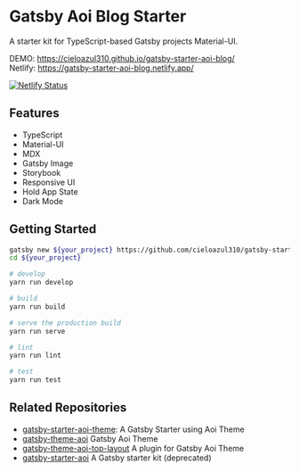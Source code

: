 # Gatsby Aoi Blog Starter

A starter kit for TypeScript-based Gatsby projects Material-UI.

DEMO: <https://cieloazul310.github.io/gatsby-starter-aoi-blog/>  
Netlify: <https://gatsby-starter-aoi-blog.netlify.app/>

[![Netlify Status](https://api.netlify.com/api/v1/badges/4d0bc5c7-cae5-404f-b8e1-704725347437/deploy-status)](https://app.netlify.com/sites/gatsby-starter-aoi-blog/deploys)

## Features

- TypeScript
- Material-UI
- MDX
- Gatsby Image
- Storybook
- Responsive UI
- Hold App State
- Dark Mode

## Getting Started

```sh
gatsby new ${your_project} https://github.com/cieloazul310/gatsby-starter-aoi-blog
cd ${your_project}

# develop
yarn run develop

# build
yarn run build

# serve the production build
yarn run serve

# lint
yarn run lint

# test
yarn run test
```

## Related Repositories

- [gatsby-starter-aoi-theme]: A Gatsby Starter using Aoi Theme
- [gatsby-theme-aoi] Gatsby Aoi Theme
- [gatsby-theme-aoi-top-layout] A plugin for Gatsby Aoi Theme
- [gatsby-starter-aoi] A Gatsby starter kit (deprecated)

[gatsby]: https://www.gatsbyjs.org/ 'Gatsby'
[gatsby-theme-aoi]: https://github.com/cieloazul310/gatsby-theme-aoi/ 'Gatsby Theme Aoi'
[gatsby-theme-aoi-top-layout]: https://github.com/cieloazul310/gatsby-theme-aoi-top-layout/ 'Gatsby Theme Aoi Top Layout'
[gatsby-starter-aoi-theme]: https://github.com/cieloazul310/gatsby-theme-aoi/ 'Gatsby Starter Aoi Theme'
[gatsby-starter-aoi]: https://github.com/cieloazul310/gatsby-starter-aoi/ 'Gatsby Starter Aoi'
[gatsby-starter-aoi-theme]: https://github.com/cieloazul310/gatsby-starter-aoi-theme/ 'Gatsby Starter Aoi Theme'
